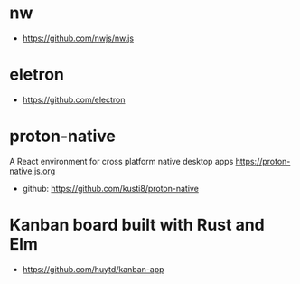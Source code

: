 # nw
- https://github.com/nwjs/nw.js

# eletron
- https://github.com/electron

# proton-native
  A React environment for cross platform native desktop apps https://proton-native.js.org
* github: https://github.com/kusti8/proton-native


# Kanban board built with Rust and Elm
- https://github.com/huytd/kanban-app
